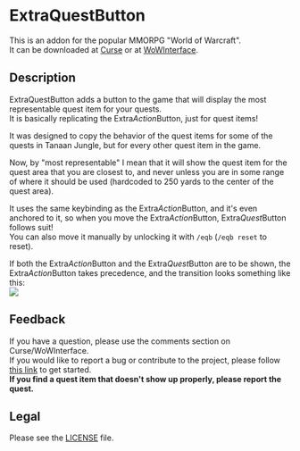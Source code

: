 # ExtraQuestButton

This is an addon for the popular MMORPG "World of Warcraft".  
It can be downloaded at [Curse](//mods.curse.com/addons/wow/extraquestbutton) or at [WoWInterface](//wowinterface.com/downloads/info23464).

## Description

ExtraQuestButton adds a button to the game that will display the most representable quest item for your quests.  
It is basically replicating the Extra*Action*Button, just for quest items!

It was designed to copy the behavior of the quest items for some of the quests in Tanaan Jungle, but for every other quest item in the game.

Now, by "most representable" I mean that it will show the quest item for the quest area that you are closest to, and never unless you are in some range of where it should be used (hardcoded to 250 yards to the center of the quest area).

It uses the same keybinding as the Extra*Action*Button, and it's even anchored to it, so when you move the Extra*Action*Button, Extra*Quest*Button follows suit!  
You can also move it manually by unlocking it with `/eqb` (`/eqb reset` to reset).

If both the Extra*Action*Button and the Extra*Quest*Button are to be shown, the Extra*Action*Button takes precedence, and the transition looks something like this:  
![](//i.imgur.com/QJm7CBx.gif)

## Feedback

If you have a question, please use the comments section on Curse/WoWInterface.  
If you would like to report a bug or contribute to the project, please follow [this link](//github.com/p3lim-wow/ExtraQuestButton/issues?q=) to get started.  
**If you find a quest item that doesn't show up properly, please report the quest.**

## Legal

Please see the [LICENSE](//github.com/p3lim-wow/ExtraQuestButton/blob/master/LICENSE.txt) file.
